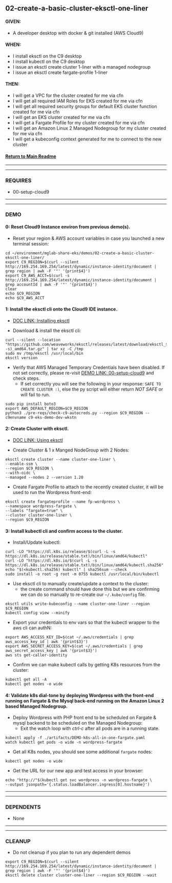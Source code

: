 ## 02-create-a-basic-cluster-eksctl-one-liner
#### GIVEN:
  - A developer desktop with docker & git installed (AWS Cloud9)

#### WHEN:
  - I install eksctl on the C9 desktop
  - I install kubectl on the C9 desktop
  - I issue an eksctl create cluster 1-liner with a managed nodegroup
  - I issue an eksctl create fargate-profile 1-liner

#### THEN:
  - I will get a VPC for the cluster created for me via cfn
  - I will get all required IAM Roles for EKS created for me via cfn
  - I will get all required security groups for default EKS cluster function created for me via cfn
  - I will get an EKS cluster created for me via cfn
  - I will get a Fargate Profile for my cluster created for me via cfn
  - I will get an Amazon Linux 2 Managed Nodegroup for my cluster created for me via cfn
  - I will get a kubeconfig context generated for me to connect to the new cluster

#### [Return to Main Readme](https://github.com/virtmerlin/mglab-share-eks#demos)

---------------------------------------------------------------
---------------------------------------------------------------
### REQUIRES
- 00-setup-cloud9

---------------------------------------------------------------
---------------------------------------------------------------
### DEMO

#### 0: Reset Cloud9 Instance environ from previous demo(s).
- Reset your region & AWS account variables in case you launched a new terminal session:
```
cd ~/environment/mglab-share-eks/demos/02-create-a-basic-cluster-eksctl-one-liner/
export C9_REGION=$(curl --silent http://169.254.169.254/latest/dynamic/instance-identity/document |  grep region | awk -F '"' '{print$4}')
export C9_AWS_ACCT=$(curl -s http://169.254.169.254/latest/dynamic/instance-identity/document | grep accountId | awk -F '"' '{print$4}')
clear
echo $C9_REGION
echo $C9_AWS_ACCT
```

#### 1: Install the eksctl cli onto the Cloud9 IDE instance.
  - [DOC LINK: Installing eksctl](https://docs.aws.amazon.com/eks/latest/userguide/eksctl.html)

- Download & install the eksctl cli:
```
curl --silent --location "https://github.com/weaveworks/eksctl/releases/latest/download/eksctl_$(uname -s)_amd64.tar.gz" | tar xz -C /tmp
sudo mv /tmp/eksctl /usr/local/bin
eksctl version
```
- Verify that AWS Managed Temporary Credentials have been disabled.  If not set correctly, please re-visit [DEMO LINK: 00-setup-cloud9](demos/00-setup-cloud9/demo.md) and check steps.
    - If set correctly you will see the following in your response: `SAFE TO CREATE CLUSTER :)`, else the py script will either return _NOT SAFE_ or will fail to run.
```
sudo pip install boto3
export AWS_DEFAULT_REGION=$C9_REGION
python3 ./pre-reqs/check-c9-autocreds.py --region $C9_REGION --c9envname c9-eks-demo-dev-wkstn
```

#### 2: Create Cluster with eksctl.
  - [DOC LINK: Using eksctl](https://eksctl.io/)

- Create Cluster & 1 x Manged NodeGroup with 2 Nodes:
```
eksctl create cluster --name cluster-one-liner \
--enable-ssm \
--region $C9_REGION \
--with-oidc \
--managed --nodes 2 --version 1.20
```
- Create Fargate Profile to attach to the recently created cluster, it will be used to run the Wordpress front-end:
```
eksctl create fargateprofile --name fp-wordpress \
--namespace wordpress-fargate \
--labels "fargate=true" \
--cluster cluster-one-liner \
--region $C9_REGION
```


#### 3: Install kubectl cli and confirm access to the cluster.
- Install/Update kubectl:
```
curl -LO "https://dl.k8s.io/release/$(curl -L -s https://dl.k8s.io/release/stable.txt)/bin/linux/amd64/kubectl"
curl -LO "https://dl.k8s.io/$(curl -L -s https://dl.k8s.io/release/stable.txt)/bin/linux/amd64/kubectl.sha256"
echo "$(<kubectl.sha256) kubectl" | sha256sum --check
sudo install -o root -g root -m 0755 kubectl /usr/local/bin/kubectl
```
- Use eksctl cli to manually create/update a context to the cluster:
    - the create command should have done this but we are confirming we can do so manually to re-create our `~/.kube/config` file.
```
eksctl utils write-kubeconfig --name cluster-one-liner --region $C9_REGION
kubectl config view --minify
```
- Export your credentials to env vars so that the kubectl wrapper to the aws cli can authN:
```
export AWS_ACCESS_KEY_ID=$(cat ~/.aws/credentials | grep aws_access_key_id | awk '{print$3}')
export AWS_SECRET_ACCESS_KEY=$(cat ~/.aws/credentials | grep aws_secret_access_key | awk '{print$3}')
aws sts get-caller-identity
```
- Confirm we can make kubectl calls by getting K8s resources from the cluster:
```
kubectl get all -A
kubectl get nodes -o wide
```

#### 4: Validate k8s dial-tone by deploying Wordpress with the front-end running on Fargate & the Mysql back-end running on the Amazon Linux 2 based Managed Nodegroup.
- Deploy Wordpress with PHP front end to be scheduled on Fargate & mysql backend to be scheduled on the Managed Nodegroup:
  - Exit the watch loop with _ctrl-c_ after all pods are in a running state.

```
kubectl apply -f ./artifacts/DEMO-k8s-all-in-one-fargate.yaml
watch kubectl get pods -o wide -n wordpress-fargate
```
- Get all K8s nodes, you should see some additional `fargate` nodes:
```
kubectl get nodes -o wide
```
- Get the URL for our new app and test access in your browser:
```
echo "http://"$(kubectl get svc wordpress -n wordpress-fargate \
--output jsonpath='{.status.loadBalancer.ingress[0].hostname}')
```

---------------------------------------------------------------
---------------------------------------------------------------
### DEPENDENTS
- None

---------------------------------------------------------------
---------------------------------------------------------------
### CLEANUP
- Do not cleanup if you plan to run any dependent demos
```
export C9_REGION=$(curl --silent http://169.254.169.254/latest/dynamic/instance-identity/document |  grep region | awk -F '"' '{print$4}')
eksctl delete cluster cluster-one-liner --region $C9_REGION --wait
```
